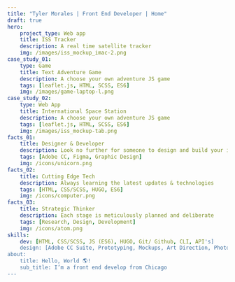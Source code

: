 ```yaml
---
title: "Tyler Morales | Front End Developer | Home"
draft: true
hero:
    project_type: Web app
    title: ISS Tracker
    description: A real time satellite tracker
    img: /images/iss_mockup_imac-2.png
case_study_01:
    type: Game
    title: Text Adventure Game
    description: A choose your own adventure JS game
    tags: [leaflet.js, HTML, SCSS, ES6]
    img: /images/game-laptop-l.png
case_study_02:
    type: Web App
    title: International Space Station
    description: A choose your own adventure JS game
    tags: [leaflet.js, HTML, SCSS, ES6]
    img: /images/iss_mockup-tab.png
facts_01:
    title: Designer & Developer
    description: Look no further for someone to design and build your ideas
    tags: [Adobe CC, Figma, Graphic Design]
    img: /icons/unicorn.png
facts_02:
    title: Cutting Edge Tech
    description: Always learning the latest updates & technologies
    tags: [HTML, CSS/SCSS, HUGO, ES6]
    img: /icons/computer.png
facts_03:
    title: Strategic Thinker
    description: Each stage is meticulously planned and deliberate
    tags: [Research, Design, Development]
    img: /icons/atom.png
skills:
    dev: [HTML, CSS/SCSS, JS (ES6), HUGO, Git/ Github, CLI, API's]
    design: [Adobe CC Suite, Prototyping, Mockups, Art Direction, Photography]
about:
    title: Hello, World 🌎!
    sub_title: I’m a front end develop from Chicago
---
```

